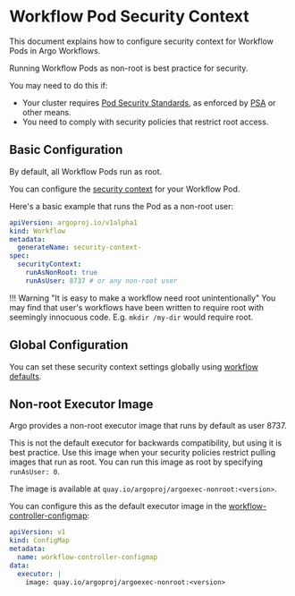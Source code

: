 # Workflow Pod Security Context

This document explains how to configure security context for Workflow Pods in Argo Workflows.

Running Workflow Pods as non-root is best practice for security.

You may need to do this if:

* Your cluster requires [Pod Security Standards](https://kubernetes.io/docs/concepts/security/pod-security-standards), as enforced by [PSA](https://kubernetes.io/docs/concepts/security/pod-security-admission/) or other means.
* You need to comply with security policies that restrict root access.

## Basic Configuration

By default, all Workflow Pods run as root.

You can configure the [security context](https://kubernetes.io/docs/tasks/configure-pod-container/security-context/) for your Workflow Pod.

Here's a basic example that runs the Pod as a non-root user:

```yaml
apiVersion: argoproj.io/v1alpha1
kind: Workflow
metadata:
  generateName: security-context-
spec:
  securityContext:
    runAsNonRoot: true
    runAsUser: 8737 # or any non-root user
```

!!! Warning "It is easy to make a workflow need root unintentionally"
    You may find that user's workflows have been written to require root with seemingly innocuous code. E.g. `mkdir /my-dir` would require root.

## Global Configuration

You can set these security context settings globally using [workflow defaults](default-workflow-specs.md).

## Non-root Executor Image

Argo provides a non-root executor image that runs by default as user 8737.

This is not the default executor for backwards compatibility, but using it is best practice.
Use this image when your security policies restrict pulling images that run as root.
You can run this image as root by specifying `runAsUser: 0`.

The image is available at `quay.io/argoproj/argoexec-nonroot:<version>`.

You can configure this as the default executor image in the [workflow-controller-configmap](workflow-controller-configmap.yaml):

```yaml
apiVersion: v1
kind: ConfigMap
metadata:
  name: workflow-controller-configmap
data:
  executor: |
    image: quay.io/argoproj/argoexec-nonroot:<version>
```
